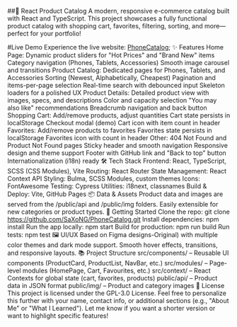 ##📱 React Product Catalog
A modern, responsive e-commerce catalog built with React and TypeScript. This project showcases a fully functional product catalog with shopping cart, favorites, filtering, sorting, and more—perfect for your portfolio!

#Live Demo
Experience the live website:  [PhoneCatalog](https://saxong.github.io/PhoneCatalog/);
✨ Features
Home Page:
Dynamic product sliders for "Hot Prices" and "Brand New" items
Category navigation (Phones, Tablets, Accessories)
Smooth image carousel and transitions
Product Catalog:
Dedicated pages for Phones, Tablets, and Accessories
Sorting (Newest, Alphabetically, Cheapest)
Pagination and items-per-page selection
Real-time search with debounced input
Skeleton loaders for a polished UX
Product Details:
Detailed product view with images, specs, and descriptions
Color and capacity selection
"You may also like" recommendations
Breadcrumb navigation and back button
Shopping Cart:
Add/remove products, adjust quantities
Cart state persists in localStorage
Checkout modal (demo)
Cart icon with item count in header
Favorites:
Add/remove products to favorites
Favorites state persists in localStorage
Favorites icon with count in header
Other:
404 Not Found and Product Not Found pages
Sticky header and smooth navigation
Responsive design and theme support
Footer with GitHub link and "Back to top" button
Internationalization (i18n) ready
🛠️ Tech Stack
Frontend: React, TypeScript, SCSS (CSS Modules), Vite
Routing: React Router
State Management: React Context API
Styling: Bulma, SCSS Modules, custom themes
Icons: FontAwesome
Testing: Cypress
Utilities: i18next, classnames
Build & Deploy: Vite, GitHub Pages
📦 Data & Assets
Product data and images are served from the /public/api and /public/img folders.
Easily extensible for new categories or product types.
🚀 Getting Started
Clone the repo:
git clone https://github.com/SaXoNG/PhoneCatalog.git
Install dependencies:
npm install
Run the app locally:
npm start
Build for production:
npm run build
Run tests:
npm test
🖼️ UI/UX
Based on Figma designs-Original) with multiple color themes and dark mode support.
Smooth hover effects, transitions, and responsive layouts.
📚 Project Structure
src/components/ – Reusable UI components (ProductCard, ProductList, NavBar, etc.)
src/modules/ – Page-level modules (HomePage, Cart, Favourites, etc.)
src/context/ – React Contexts for global state (cart, favorites, products)
public/api/ – Product data in JSON format
public/img/ – Product and category images
📝 License
This project is licensed under the GPL-3.0 License.
Feel free to personalize this further with your name, contact info, or additional sections (e.g., "About Me" or "What I Learned"). Let me know if you want a shorter version or want to highlight specific features!
